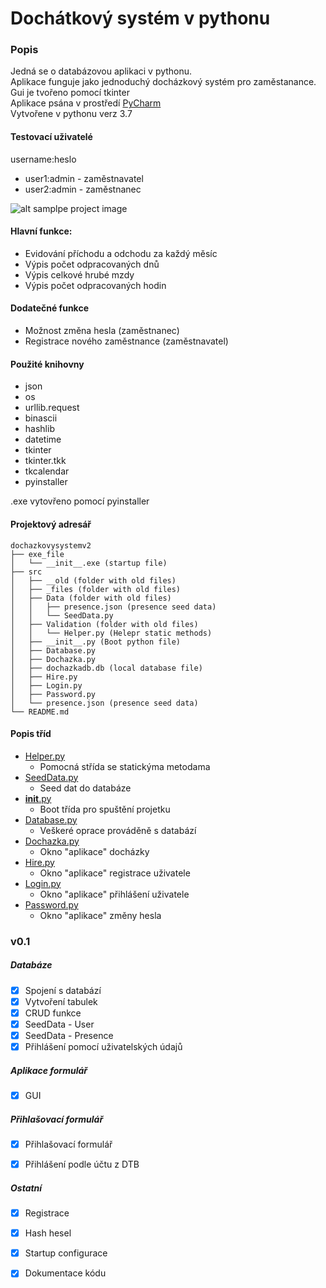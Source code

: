 # Dochátkový systém v pythonu

### Popis
Jedná se o databázovou aplikaci v pythonu.
<br>Aplikace funguje jako jednoduchý docházkový systém pro zaměstanance.
<br>Gui je tvořeno pomocí tkinter
<br>Aplikace psána v prostředí [PyCharm](https://www.jetbrains.com/pycharm/)
<br>Vytvořene v pythonu verz 3.7

#### Testovací uživatelé
username:heslo
- user1:admin   - zaměstnavatel
- user2:admin   - zaměstnanec

![alt samplpe project image](https://i.imgur.com/lCe8R3T.png)

#### Hlavní funkce:
- Evidování příchodu a odchodu za každý měsíc
- Výpis počet odpracovaných dnů
- Výpis celkové hrubé mzdy
- Výpis počet odpracovaných hodin

#### Dodatečné funkce
- Možnost změna hesla (zaměstnanec)
- Registrace nového zaměstnance (zaměstnavatel)

#### Použité knihovny
- json
- os
- urllib.request
- binascii
- hashlib
- datetime
- tkinter
- tkinter.tkk
- tkcalendar
- pyinstaller

.exe vytovřeno pomocí pyinstaller

#### Projektový adresář

```
dochazkovysystemv2
├── exe_file
│   └── __init__.exe (startup file)
├── src
│   ├── __old (folder with old files)
│   ├── _files (folder with old files)
│   ├── Data (folder with old files)
│   │   ├── presence.json (presence seed data)
│   │   └── SeedData.py
│   ├── Validation (folder with old files)
│   │   └── Helper.py (Helepr static methods)
│   ├── __init__.py (Boot python file)
│   ├── Database.py
│   ├── Dochazka.py
│   ├── dochazkadb.db (local database file)
│   ├── Hire.py
│   ├── Login.py
│   ├── Password.py
│   └── presence.json (presence seed data)
└── README.md
```

#### Popis tříd
- [Helper.py](src/Validation/Helper.py)
    - Pomocná střída se statickýma metodama
- [SeedData.py](src/Data/SeedData.py)
    - Seed dat do databáze
- [__init__.py](src/__init__.py)
    - Boot třída pro spuštění projetku
- [Database.py](src/Database.py)
    - Veškeré oprace prováděně s databází
- [Dochazka.py](src/Dochazka.py)
    - Okno "aplikace" docházky
- [Hire.py](src/Hire.py)
    - Okno "aplikace" registrace uživatele
- [Login.py](src/Login.py)
    - Okno "aplikace" přihlášení uživatele
- [Password.py](src/Password.py)
    - Okno "aplikace" změny hesla

### v0.1

##### Databáze
- [x] Spojení s databází
- [x] Vytvoření tabulek
- [x] CRUD funkce
- [x] SeedData - User
- [x] SeedData - Presence
- [x] Přihlášení pomocí uživatelských údajů

##### Aplikace formulář

- [x] GUI

##### Přihlašovací formulář

- [x] Přihlašovací formulář
- [x] Přihlášení podle účtu z DTB


##### Ostatní

- [x] Registrace
- [x] Hash hesel
- [x] Startup configurace
- [x] Dokumentace kódu

